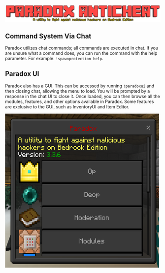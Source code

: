 <img src="../Media/Paradox_Title.png" alt="Let's Go"></img>

## Command System Via Chat

Paradox utilizes chat commands; all commands are executed in chat. If you are unsure what a command does, you can run the command with the help parameter. For example: `!spawnprotection help`.

## Paradox UI

Paradox also has a GUI. This can be accessed by running `!paradoxui` and then closing chat, allowing the menu to load. You will be prompted by a response in the chat UI to close it. Once loaded, you can then browse all the modules, features, and other options available in Paradox. Some features are exclusive to the GUI, such as InventoryUI and Item Editor.

<img src="../Media/gui.png" alt="ParadoxUI" width="500" height="500">
